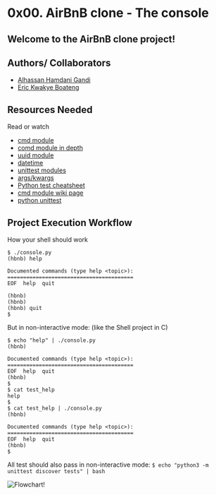 # 0x00. AirBnB clone - The console
## Welcome to the AirBnB clone project!

## Authors/ Collaborators
- [Alhassan Hamdani Gandi](www.github.com/hamdani2020)
- [Eric Kwakye Boateng](www.github.com/erickwakyeboateng)

## Resources Needed
Read or watch
- [cmd module](https://docs.python.org/3.8/library/cmd.html)
- [comd module in depth](http://pymotw.com/2/cmd/)
- [uuid module](https://docs.python.org/3.8/library/uuid.html)
- [datetime](https://docs.python.org/3.8/library/datetime.html)
- [unittest modules](https://docs.python.org/3.8/library/unittest.html#module-unittest)
- [args/kwargs](https://yasoob.me/2013/08/04/args-and-kwargs-in-python-explained/)
- [Python test cheatsheet](https://www.pythonsheets.com/notes/python-tests.html)
- [cmd module wiki page](https://wiki.python.org/moin/CmdModule)
- [python unittest](https://realpython.com/python-testing/)

## Project Execution Workflow
How your shell should work
```
$ ./console.py
(hbnb) help

Documented commands (type help <topic>):
========================================
EOF  help  quit

(hbnb) 
(hbnb) 
(hbnb) quit
$
```

But in non-interactive mode: (like the Shell project in C)

```
$ echo "help" | ./console.py
(hbnb)

Documented commands (type help <topic>):
========================================
EOF  help  quit
(hbnb) 
$
$ cat test_help
help
$
$ cat test_help | ./console.py
(hbnb)

Documented commands (type help <topic>):
========================================
EOF  help  quit
(hbnb) 
$
```

All test should also pass in non-interactive mode: ``$ echo "python3 -m unittest discover tests" | bash``


![Flowchart!](https://s3.amazonaws.com/alx-intranet.hbtn.io/uploads/medias/2018/6/815046647d23428a14ca.png?X-Amz-Algorithm=AWS4-HMAC-SHA256&X-Amz-Credential=AKIARDDGGGOUSBVO6H7D%2F20230807%2Fus-east-1%2Fs3%2Faws4_request&X-Amz-Date=20230807T120545Z&X-Amz-Expires=86400&X-Amz-SignedHeaders=host&X-Amz-Signature=9e4adfd2d2e0f3777c1f1449305674b82596e70586ce9bb7e6302679652f60e6)
